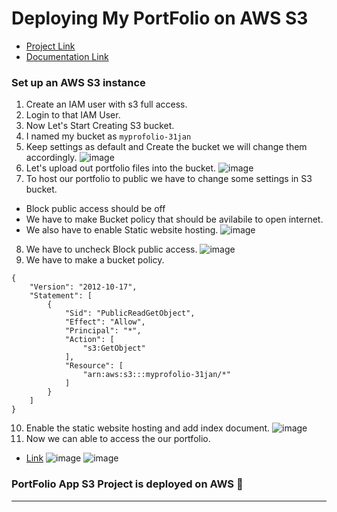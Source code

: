 # Deploying My PortFolio  on AWS S3

- [Project Link](#)
- [Documentation Link](https://aashishsec.github.io/CloudProjects/AWS/S3-Portfolio/)
 

### Set up an AWS S3 instance

1. Create an IAM user with s3 full access.
2. Login to that IAM User.
3. Now Let's Start Creating S3 bucket. 
4. I named my bucket as `myprofolio-31jan`
5. Keep settings as default and Create the bucket we will change them accordingly.
![image](https://github.com/aashishsec/CloudProjects/assets/65489287/f16358b4-57b3-4134-a1ed-26e1c71f9ac8)
6. Let's upload out portfolio files into the bucket.
![image](https://github.com/aashishsec/CloudProjects/assets/65489287/af80a074-bcaa-41bb-bc9d-7226de7f9b6d)
7. To host our portfolio to public we have to change some settings in S3 bucket.
- Block public access should be off
- We have to make Bucket policy that should be avilabile to open internet.
- We also have to enable Static website hosting.
![image](https://github.com/aashishsec/CloudProjects/assets/65489287/996b23b9-ffb4-4611-ae97-b0704752531f)
8.  We have to uncheck Block public access.
![image](https://github.com/aashishsec/CloudProjects/assets/65489287/c27b10a0-5cf0-4b92-9ecd-c69413c46113)
9. We have to make a bucket policy.
```
{
    "Version": "2012-10-17",
    "Statement": [
        {
            "Sid": "PublicReadGetObject",
            "Effect": "Allow",
            "Principal": "*",
            "Action": [
                "s3:GetObject"
            ],
            "Resource": [
                "arn:aws:s3:::myprofolio-31jan/*"
            ]
        }
    ]
}

```
10. Enable the static website hosting and add index document.
![image](https://github.com/aashishsec/CloudProjects/assets/65489287/ad0b749e-4b8b-4a5c-9723-5f28cb5616ca)
12. Now we can able to access the our portfolio.
- [Link](https://myprofolio-31jan.s3.ap-south-1.amazonaws.com/PortFolio/index.html)
![image](https://github.com/aashishsec/CloudProjects/assets/65489287/d2894467-6228-41f6-b8d3-5f1e5f9d997f)
![image](https://github.com/aashishsec/CloudProjects/assets/65489287/133cc5c9-f74c-4dc8-9580-f626760aab0f)

### PortFolio App S3 Project is deployed on AWS 🎉
---


